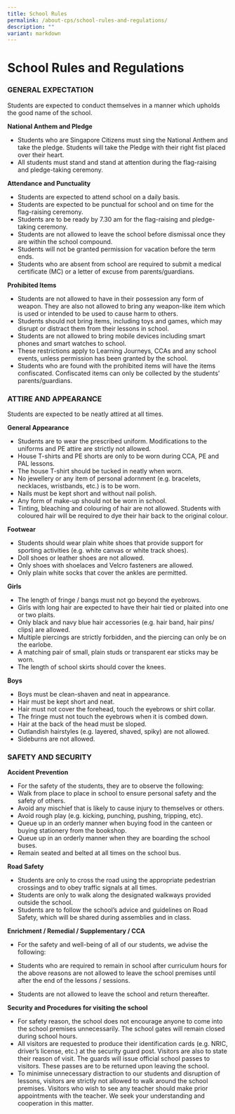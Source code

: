 ```yaml
---
title: School Rules
permalink: /about-cps/school-rules-and-regulations/
description: ""
variant: markdown
---
```

# **School Rules and Regulations**

### GENERAL EXPECTATION

Students are expected to conduct themselves in a manner which upholds the good name of the school.

**National Anthem and Pledge**

*   Students who are Singapore Citizens must sing the National Anthem and take the pledge. Students will take the Pledge with their right fist placed over their heart.
*   All students must stand and stand at attention during the flag-raising and pledge-taking ceremony. 


**Attendance and Punctuality**

*   Students are expected to attend school on a daily basis.
*   Students are expected to be punctual for school and on time for the flag-raising ceremony.
*   Students are to be ready by 7.30 am for the flag-raising and pledge-taking ceremony.
*   Students are not allowed to leave the school before dismissal once they are within the school compound.
*   Students will not be granted permission for vacation before the term ends.
*   Students who are absent from school are required to submit a medical certificate (MC) or a letter of excuse from parents/guardians.

**Prohibited Items**

*   Students are not allowed to have in their possession any form of weapon. They are also not allowed to bring any weapon-like item which is used or intended to be used to cause harm to others.
*   Students should not bring items, including toys and games, which may disrupt or distract them from their lessons in school.
*   Students are not allowed to bring mobile devices including smart phones and smart watches to school.
*   These restrictions apply to Learning Journeys, CCAs and any school events, unless permission has been granted by the school.
*   Students who are found with the prohibited items will have the items confiscated. Confiscated items can only be collected by the students’ parents/guardians.


### ATTIRE AND APPEARANCE

Students are expected to be neatly attired at all times.


**General Appearance**

*   Students are to wear the prescribed uniform. Modifications to the uniforms and PE attire are strictly not allowed.
*   House T-shirts and PE shorts are only to be worn during CCA, PE and PAL lessons.
*   The house T-shirt should be tucked in neatly when worn.
*   No jewellery or any item of personal adornment (e.g. bracelets, necklaces, wristbands, etc.) is to be worn.
*   Nails must be kept short and without nail polish.
*   Any form of make-up should not be worn in school.
*   Tinting, bleaching and colouring of hair are not allowed. Students with coloured hair will be required to dye their hair back to the original colour.

**Footwear**

*   Students should wear plain white shoes that provide support for sporting activities (e.g. white canvas or white track shoes).
*   Doll shoes or leather shoes are not allowed.
*   Only shoes with shoelaces and Velcro fasteners are allowed.
*   Only plain white socks that cover the ankles are permitted.

**Girls**

*   The length of fringe / bangs must not go beyond the eyebrows.
*   Girls with long hair are expected to have their hair tied or plaited into one or two plaits.
*   Only black and navy blue hair accessories (e.g. hair band, hair pins/ clips) are allowed.
*   Multiple piercings are strictly forbidden, and the piercing can only be on the earlobe.
*   A matching pair of small, plain studs or transparent ear sticks may be worn.
*   The length of school skirts should cover the knees.
  
 **Boys**

*   Boys must be clean-shaven and neat in appearance.
*   Hair must be kept short and neat.
*   Hair must not cover the forehead, touch the eyebrows or shirt collar.
*   The fringe must not touch the eyebrows when it is combed down.
*   Hair at the back of the head must be sloped.
*   Outlandish hairstyles (e.g. layered, shaved, spiky) are not allowed.
*   Sideburns are not allowed.
  
### SAFETY AND SECURITY

**Accident Prevention**

*   For the safety of the students, they are to observe the following:
*   Walk from place to place in school to ensure personal safety and the safety of others.
*   Avoid any mischief that is likely to cause injury to themselves or others.
*   Avoid rough play (e.g. kicking, punching, pushing, tripping, etc).
*   Queue up in an orderly manner when buying food in the canteen or buying stationery from the bookshop.
*   Queue up in an orderly manner when they are boarding the school buses.
*   Remain seated and belted at all times on the school bus.


**Road Safety**

*   Students are only to cross the road using the appropriate pedestrian crossings and to obey traffic signals at all times.
*   Students are only to walk along the designated walkways provided outside the school.
*   Students are to follow the school’s advice and guidelines on Road Safety, which will be shared during assemblies and in class.

**Enrichment / Remedial / Supplementary / CCA**

*   For the safety and well-being of all of our students, we advise the following:

*   Students who are required to remain in school after curriculum hours for the above reasons are not allowed to leave the school premises until after the end of the lessons / sessions.
*   Students are not allowed to leave the school and return thereafter.

**Security and Procedures for visiting the school**

*   For safety reason, the school does not encourage anyone to come into the school premises unnecessarily. The school gates will remain closed during school hours.
*   All visitors are requested to produce their identification cards (e.g. NRIC, driver’s license, etc.) at the security guard post. Visitors are also to state their reason of visit. The guards will issue official school passes to visitors. These passes are to be returned upon leaving the school.
*   To minimise unnecessary distraction to our students and disruption of lessons, visitors are strictly not allowed to walk around the school premises. Visitors who wish to see any teacher should make prior appointments with the teacher. We seek your understanding and cooperation in this matter.